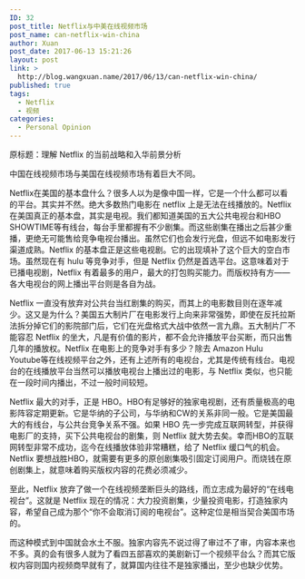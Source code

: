 ```yaml
---
ID: 32
post_title: Netflix与中美在线视频市场
post_name: can-netflix-win-china
author: Xuan
post_date: 2017-06-13 15:21:26
layout: post
link: >
  http://blog.wangxuan.name/2017/06/13/can-netflix-win-china/
published: true
tags:
  - Netflix
  - 视频
categories:
  - Personal Opinion
---
```

原标题：理解 Netflix 的当前战略和入华前景分析



中国在线视频市场与美国在线视频市场有着巨大不同。

Netflix在美国的基本盘什么？很多人以为是像中国一样，它是一个什么都可以看的平台。其实并不然。绝大多数热门电影在 netflix 上是无法在线播放的。Netflix 在美国真正的基本盘，其实是电视。我们都知道美国的五大公共电视台和HBO SHOWTIME等有线台，每台手里都握有不少剧集。而这些剧集在播出之后甚少重播，更绝无可能售给竞争电视台播出。虽然它们也会发行光盘，但远不如电影发行渠道成熟。Netflix 的基本盘正是这些电视剧。它的出现填补了这个巨大的空白市场。虽然现在有 hulu 等竞争对手，但是 Netflix 仍然是首选平台。这意味着对于已播电视剧，Netflix 有着最多的用户，最大的打包购买能力。而版权持有方——各大电视台的网上播出平台则是各自为战。

Netflix 一直没有放弃对公共台当红剧集的购买，而其上的电影数目则在逐年减少。这又是为什么？美国五大制片厂在电影发行上向来非常强势，即使在反托拉斯法拆分掉它们的影院部门后，它们在光盘格式大战中依然一言九鼎。五大制片厂不能容忍 Netflix 的坐大，凡是有价值的影片，都不会允许播放平台买断，而只出售几年的播放权。Netflix 在电影上的竞争对手有多少？除去 Amazon Hulu Youtube等在线视频平台之外，还有上述所有的电视台，尤其是传统有线台。电视台的在线播放平台当然可以播放电视台上播出过的电影，与 Netflix 类似，也只能在一段时间内播出，不过一般时间较短。

Netflix 最大的对手，正是 HBO。HBO有足够好的独家电视剧，还有质量极高的电影阵容定期更新。它是华纳的子公司，与华纳和CW的关系非同一般。它是美国最大的有线台，与公共台竞争关系不强。如果 HBO 先一步完成互联网转型，并获得电影厂的支持，买下公共电视台的剧集，则 Netflix 就大势去矣。幸而HBO的互联网转型非常不成功，迄今在线播放体验非常糟糕，给了 Netflix 缓口气的机会。Netflix 要想战胜HBO，就需要有更多的原创剧集吸引固定订阅用户。而烧钱在原创剧集上，就意味着购买版权内容的花费必须减少。

至此，Netflix 放弃了做一个在线视频垄断巨头的路线，而立志成为最好的“在线电视台”。这就是 Netflix 现在的情况：大力投资剧集，少量投资电影，打造独家内容，希望自己成为那个“你不会取消订阅的电视台”。这种定位是相当契合美国市场的。

而这种模式到中国就会水土不服。独家内容先不说过得了审过不了审，内容本来也不多。真的会有很多人就为了看四五部喜欢的美剧新订一个视频平台么？而其它版权内容则国内视频商早就有了，就算国内往往不是独家播出，至少也缺少优势。
